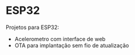 # ESP32
Projetos para ESP32:

* Acelerometro com interface de web
* OTA para implantação sem fio de atualização
